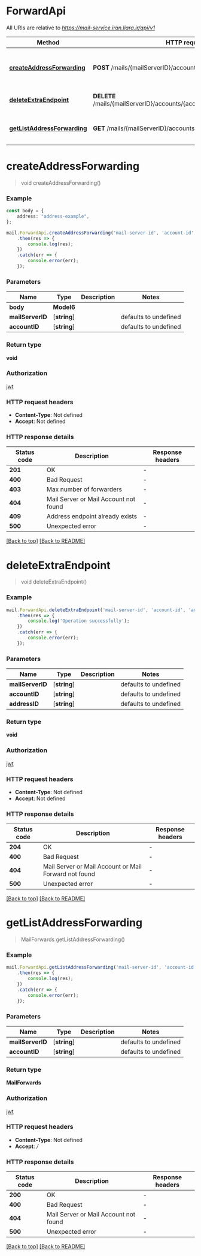 # ForwardApi

All URIs are relative to *https://mail-service.iran.liara.ir/api/v1*

Method | HTTP request | Description
------------- | ------------- | -------------
[**createAddressForwarding**](ForwardApi.md#createAddressForwarding) | **POST** /mails/{mailServerID}/accounts/{accountID}/forwards | add address endpoint to forwarding mails
[**deleteExtraEndpoint**](ForwardApi.md#deleteExtraEndpoint) | **DELETE** /mails/{mailServerID}/accounts/{accountID}/forwards/{addressID} | delete extra endpoint address
[**getListAddressForwarding**](ForwardApi.md#getListAddressForwarding) | **GET** /mails/{mailServerID}/accounts/{accountID}/forwards | get all extra address to forwarding mails


# **createAddressForwarding**
> void createAddressForwarding()


### Example


```typescript
const body = {
    address: "address-example",
};

mail.ForwardApi.createAddressForwarding('mail-server-id', 'account-id', body)
    .then(res => {
        console.log(res);
    })
    .catch(err => {
        console.error(err);
    });
```


### Parameters

Name | Type | Description  | Notes
------------- | ------------- | ------------- | -------------
 **body** | **Model6**|  |
 **mailServerID** | [**string**] |  | defaults to undefined
 **accountID** | [**string**] |  | defaults to undefined


### Return type

**void**

### Authorization

[jwt](../../README.md#jwt)

### HTTP request headers

 - **Content-Type**: Not defined
 - **Accept**: Not defined


### HTTP response details
| Status code | Description | Response headers |
|-------------|-------------|------------------|
**201** | OK |  -  |
**400** | Bad Request |  -  |
**403** | Max number of forwarders |  -  |
**404** | Mail Server or Mail Account not found |  -  |
**409** | Address endpoint already exists |  -  |
**500** | Unexpected error |  -  |

[[Back to top]](#) [[Back to README]](./../../README.md)

# **deleteExtraEndpoint**
> void deleteExtraEndpoint()


### Example


```typescript
mail.ForwardApi.deleteExtraEndpoint('mail-server-id', 'account-id', 'address-id')
    .then(res => {
        console.log('Operation successfully');
    })
    .catch(err => {
        console.error(err);
    });
```


### Parameters

Name | Type | Description  | Notes
------------- | ------------- | ------------- | -------------
 **mailServerID** | [**string**] |  | defaults to undefined
 **accountID** | [**string**] |  | defaults to undefined
 **addressID** | [**string**] |  | defaults to undefined


### Return type

**void**

### Authorization

[jwt](../../README.md#jwt)

### HTTP request headers

 - **Content-Type**: Not defined
 - **Accept**: Not defined


### HTTP response details
| Status code | Description | Response headers |
|-------------|-------------|------------------|
**204** | OK |  -  |
**400** | Bad Request |  -  |
**404** | Mail Server or Mail Account or Mail Forward not found |  -  |
**500** | Unexpected error |  -  |

[[Back to top]](#) [[Back to README]](./../../README.md)

# **getListAddressForwarding**
> MailForwards getListAddressForwarding()


### Example


```typescript
mail.ForwardApi.getListAddressForwarding('mail-server-id', 'account-id')
    .then(res => {
        console.log(res);
    })
    .catch(err => {
        console.error(err);
    });
```


### Parameters

Name | Type | Description  | Notes
------------- | ------------- | ------------- | -------------
 **mailServerID** | [**string**] |  | defaults to undefined
 **accountID** | [**string**] |  | defaults to undefined


### Return type

**MailForwards**

### Authorization

[jwt](../../README.md#jwt)

### HTTP request headers

 - **Content-Type**: Not defined
 - **Accept**: */*


### HTTP response details
| Status code | Description | Response headers |
|-------------|-------------|------------------|
**200** | OK |  -  |
**400** | Bad Request |  -  |
**404** | Mail Server or Mail Account not found |  -  |
**500** | Unexpected error |  -  |

[[Back to top]](#) [[Back to README]](./../../README.md)